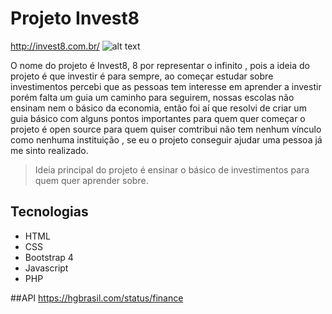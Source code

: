 # Projeto Invest8

http://invest8.com.br/
![alt text](https://mir-s3-cdn-cf.behance.net/project_modules/fs/262c6287199431.5db08e85da134.png)

O nome do projeto é Invest8, 8 por representar o infinito , 
pois a ideia do projeto é que investir é para sempre, ao começar estudar sobre investimentos percebi que as pessoas
tem interesse em aprender a investir porém falta um guia um caminho para seguirem, nossas escolas não ensinam nem o básico da economia, então foi aí que resolvi de criar um guia básico com alguns pontos importantes para quem quer começar o projeto é open source para quem quiser comtribui não tem nenhum vínculo como nenhuma instituição , se eu o projeto conseguir ajudar uma pessoa já me sinto realizado.

>Ideia principal do projeto é ensinar o básico de investimentos para quem quer aprender sobre.

## Tecnologias
* HTML
* CSS
* Bootstrap 4
* Javascript
* PHP

##API
https://hgbrasil.com/status/finance
